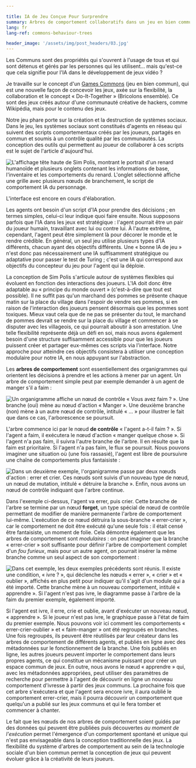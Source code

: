 ```yaml
---

title: IA de Jeu Conçue Pour Surprendre
summary: Arbres de comportement collaboratifs dans un jeu en bien commun
lang: fr
lang-ref: commons-behaviour-trees

header_image: '/assets/img/post_headers/03.jpg'
---
```


Les Communs sont des propriétés qui s'ouvrent à l'usage de tous et qui sont détenus et gérés par les personnes qui les utilisent... mais qu'est-ce que cela signifie pour l'IA dans le développement de jeux vidéo ?

Je travaille sur le concept d'un [Games Commons](https://gamescommons.com/) (jeu en bien commun), qui est une nouvelle façon de concevoir les jeux, axée sur la flexibilité, la collaboration et le concept « Do-It-Together » (Bricolons ensemble). Ce sont des jeux créés autour d'une communauté créative de hackers, comme Wikipédia, mais pour le contenu des jeux.

Notre jeu phare porte sur la création et la destruction de systèmes sociaux. Dans le jeu, les systèmes sociaux sont constitués d'agents en réseau qui suivent des scripts comportementaux créés par les joueurs, partagés en commun et soumis à un contrôle qualité par les communautés. La conception des outils qui permettent au joueur de collaborer à ces scripts est le sujet de l'article d'aujourd'hui.

<img src="{{ '/assets/img/post_assets/behaviour-trees/simpolis-bt-interface.png' | absolute_url }}" class="blog-centred-image" alt="L'affichage tête haute de Sim Polis, montrant le portrait d'un renard humanoïde et plusieurs onglets contenant les informations de base, l'inventaire et les comportements du renard. L'onglet sélectionné affiche une grille avec plusieurs nœuds de branchement, le script de comportement IA du personnage." />
<p class="image-caption">L'interface est encore en cours d'élaboration.</p>

Les agents ont besoin d'un script d'IA pour prendre des décisions ; en termes simples, celui-ci leur indique quoi faire ensuite. Nous supposons parfois que l'IA dans les jeux est stratégique : l'agent pourrait être un pair du joueur humain, travaillant avec lui ou contre lui. À l'autre extrême, cependant, l'agent peut être simplement là pour décorer le monde et le rendre crédible. En général, un seul jeu utilise plusieurs types d'IA différents, chacun ayant des objectifs différents. Une « bonne IA de jeu » n'est donc pas nécessairement une IA suffisamment stratégique ou adaptative pour passer le test de Turing ; c'est une IA qui correspond aux objectifs du concepteur du jeu pour l'agent qui la déploie.

La conception de Sim Polis s'articule autour de systèmes flexibles qui évoluent en fonction des interactions des joueurs. L'IA doit donc être adaptable au « principe du monde ouvert » (c'est-à-dire que tout est possible). Il ne suffit pas qu'un marchand des pommes se présente chaque matin sur la place du village dans l'espoir de vendre ses pommes, si en raison de l'interaction des joueurs pensent désormais que les pommes sont toxiques. Mieux vaut cela que de ne pas se présenter du tout, le marchand de pommes devrait se rendre sur la place du village et commencer à se disputer avec les villageois, ce qui pourrait aboutir à son arrestation. Une telle flexibilité représente déjà un défi en soi, mais nous avons également besoin d'une structure suffisamment accessible pour que les joueurs puissent créer et partager eux-mêmes ces scripts via l'interface. Notre approche pour atteindre ces objectifs consistera à utiliser une conception modulaire pour notre IA, en nous appuyant sur l'abstraction.

Les **arbres de comportement** sont essentiellement des organigrammes qui orientent les décisions à prendre et les actions à mener par un agent. Un arbre de comportement simple peut par exemple demander à un agent de manger s'il a faim :

<img src="{{ '/assets/img/post_assets/behaviour-trees/behaviour_tree_example.png' | absolute_url }}" class="blog-centred-image" alt="Un organigramme affiche un nœud de contrôle « Vous avez faim ? ». Une branche (oui) mène au nœud d'action « Manger ». Une deuxième branche (non) mène à un autre nœud de contrôle, intitulé « ... » pour illustrer le fait que dans ce cas, l'arborescence se poursuit." />

L'arbre commence ici par le nœud **de contrôle** « l'agent a-t-il faim ? ». Si l'agent a faim, il exécutera le nœud d'action « manger quelque chose ». Si l'agent n'a pas faim, il suivra l'autre branche de l'arbre. Il en résulte que la faim est prioritaire. Si l'agent n'a pas faim, le flux se poursuit. Nous pouvons imaginer une situation où (une fois rassasié), l'agent est libre de poursuivre une chaîne de comportements plus fantaisiste :

<img src="{{ '/assets/img/post_assets/behaviour-trees/wander_shout.png' | absolute_url }}" class="blog-full-image" alt="Dans un deuxième exemple, l'organigramme passe par deux nœuds d'action : errer et crier. Ces nœuds sont suivis d'un nouveau type de nœud, un nœud de mutation, intitulé « détruire la branche ». Enfin, nous avons un nœud de contrôle indiquant que l'arbre continue.">

Dans l'exemple ci-dessus, l'agent va errer, puis crier. Cette branche de l'arbre se termine par un nœud **forget**, un type spécial de nœud de contrôle permettant de modifier de manière permanente l'arbre de comportement lui-même. L'exécution de ce nœud détruira la sous-branche « errer-crier », car le comportement ne doit être exécuté qu'une seule fois : il était censé être fantaisiste, un moment de folie. Cela démontre également que les arbres de comportement sont _modulaires_ : on peut imaginer que la branche « errer-crier » soit suffisante pour définir l'arbre de comportement complet d'un _fou furieux_, mais pour un autre agent, on pourrait insérer la même branche comme un seul aspect de son comportement :

<img src="{{ '/assets/img/post_assets/behaviour-trees/learning.png' | absolute_url }}" class="blog-full-image" alt="Dans cet exemple, les deux exemples précédents sont réunis. Il existe une condition, « ivre ? », qui déclenche les nœuds « errer », « crier » et « oublier », affichés en plus petit pour indiquer qu'il s'agit d'un module qui a été importé. Cette branche mène à un nouveau comportement, intitulé « apprendre ». Si l'agent n'est pas ivre, le diagramme passe à l'arbre de la faim du premier exemple, également importé.">

Si l'agent est ivre, il erre, crie et oublie, avant d'exécuter un nouveau nœud, « apprendre ». Si le joueur n'est pas ivre, le graphique passe à l'état de faim du premier exemple. Nous pouvons voir ici comment les comportements « errer-crier-oublier » et « faim-manger » ont été regroupés en branches. Une fois regroupés, ils peuvent être réutilisés par leur créateur dans les arbres de comportement de différents agents, et publiés en ligne avec des métadonnées sur le fonctionnement de la branche. Une fois publiés en ligne, les autres joueurs peuvent importer le comportement dans leurs propres agents, ce qui constitue un mécanisme puissant pour créer un espace commun de jeux. En outre, nous avons le nœud « apprendre » qui, avec les métadonnées appropriées, peut utiliser des paramètres de recherche pour permettre à l'agent de découvrir en ligne un nouveau comportement d'ivresse à partir des jeux communs. La prochaine fois que cet arbre s'exécutera et que l'agent sera encore ivre, il aura oublié le comportement errer-crier, mais il pourra découvrir un comportement que quelqu'un a publié sur les jeux communs et qui le fera tomber et commencer à chanter.

Le fait que les nœuds de nos arbres de comportement soient guidés par des données qui peuvent être publiées puis découvertes _au moment de l'exécution_ permet l'émergence d'un comportement spontané et unique qui n'est pas envisageable dans la conception traditionnelle des jeux. La flexibilité du système d'arbres de comportement au sein de la technologie sociale d'un bien commun permet la conception de jeux qui peuvent évoluer grâce à la créativité de leurs joueurs.
